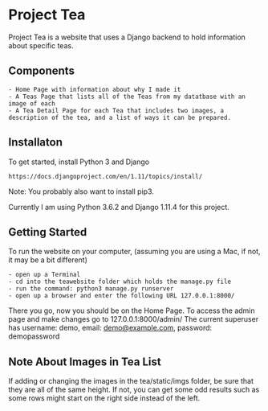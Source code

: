 Project Tea
========

Project Tea is a website that uses a Django backend to hold information about specific teas.

Components
----------
    - Home Page with information about why I made it
    - A Teas Page that lists all of the Teas from my datatbase with an image of each
    - A Tea Detail Page for each Tea that includes two images, a description of the tea, and a list of ways it can be prepared.
    
Installaton
-----------
To get started, install Python 3 and Django

    https://docs.djangoproject.com/en/1.11/topics/install/

Note: You probably also want to install pip3.

Currently I am using Python 3.6.2 and Django 1.11.4 for this project.

Getting Started
-----------------
To run the website on your computer, (assuming you are using a Mac, if not, it may be a bit different)

    - open up a Terminal
    - cd into the teawebsite folder which holds the manage.py file
    - run the command: python3 manage.py runserver
    - open up a browser and enter the following URL 127.0.0.1:8000/
    
There you go, now you should be on the Home Page.
To access the admin page and make changes go to 127.0.0.1:8000/admin/
The current superuser has username: demo, email: demo@example.com, password: demopassword

Note About Images in Tea List
---------------------------------
If adding or changing the images in the tea/static/imgs folder, be sure that they are all of the same height.
If not, you can get some odd results such as some rows might start on the right side instead of the left.
